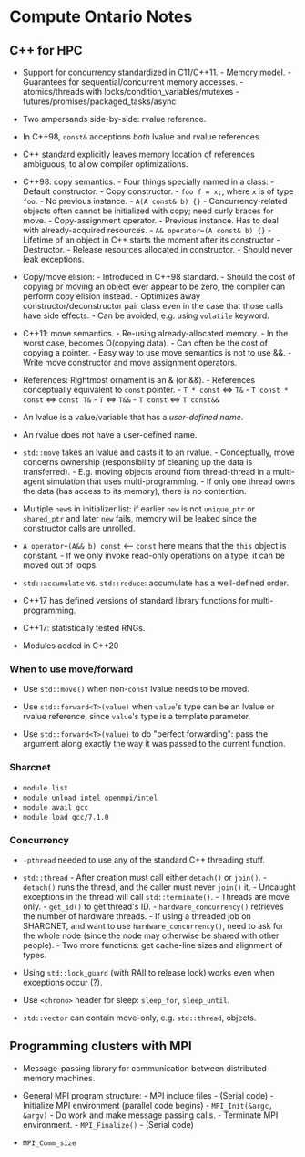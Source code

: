 # Compute Ontario Notes

## C++ for HPC

- Support for concurrency standardized in C11/C++11.
        - Memory model.
                - Guarantees for sequential/concurrent memory accesses.
        - atomics/threads with locks/condition_variables/mutexes
        - futures/promises/packaged_tasks/async

- Two ampersands side-by-side: rvalue reference.
- In C++98, `const&` acceptions _both_ lvalue and rvalue references.
- C++ standard explicitly leaves memory location of references ambiguous, to
  allow compiler optimizations.

- C++98: copy semantics.
        - Four things specially named in a class:
                - Default constructor.
                - Copy constructor.
                        - `foo f = x;`, where `x` is of type `foo`.
                        - No previous instance.
                        - `A(A const& b) {}`
                        - Concurrency-related objects often cannot be
                          initialized with copy; need curly braces for move.
                - Copy-assignment operator.
                        - Previous instance. Has to deal with already-acquired
                          resources.
                        - `A& operator=(A const& b) {}`
                        - Lifetime of an object in C++ starts the moment after
                          its constructor
                - Destructor.
                        - Release resources allocated in constructor.
                        - Should never leak exceptions.

- Copy/move elision:
        - Introduced in C++98 standard.
        - Should the cost of copying or moving an object ever appear to be
          zero, the compiler can perform copy elision instead.
        - Optimizes away constructor/deconstructor pair class even in the case
          that those calls have side effects.
        - Can be avoided, e.g. using `volatile` keyword.

- C++11: move semantics.
        - Re-using already-allocated memory.
        - In the worst case, becomes O(copying data).
        - Can often be the cost of copying a pointer.
        - Easy way to use move semantics is not to use &&.
                - Write move constructor and move assignment operators.

- References: Rightmost ornament is an & (or &&).
        - References conceptually equivalent to `const` pointer.
                - `T * const` <=> `T&`
                - `T const * const` <=> `const T&`
                - `T` <=> `T&&`
                - `T const` <=> `T const&&`

- An lvalue is a value/variable that has a _user-defined name_.
- An rvalue does not have a user-defined name.

- `std::move` takes an lvalue and casts it to an rvalue.
        - Conceptually, move concerns ownership (responsibility of cleaning up
          the data is transferred).
        - E.g. moving objects around from thread-thread in a multi-agent
          simulation that uses multi-programming.
                - If only one thread owns the data (has access to its memory),
                  there is no contention.

- Multiple `new`s in initializer list: if earlier `new` is not `unique_ptr` or
  `shared_ptr` and later `new` fails, memory will be leaked since the
  constructor calls are unrolled.

- `A operator+(A&& b) const` <-- `const` here means that the `this` object is
  constant.
        - If we only invoke read-only operations on a type, it can be moved out
          of loops.

- `std::accumulate` vs. `std::reduce`: accumulate has a well-defined order.
- C++17 has defined versions of standard library functions for
  multi-programming.
- C++17: statistically tested RNGs.
- Modules added in C++20

### When to use move/forward

- Use `std::move()` when non-`const` lvalue needs to be moved.

- Use `std::forward<T>(value)` when `value`'s type can be an lvalue or rvalue
  reference, since `value`'s type is a template parameter.

- Use `std::forward<T>(value)` to do "perfect forwarding": pass the argument
  along exactly the way it was passed to the current function.

### Sharcnet

- `module list`
- `module unload intel openmpi/intel`
- `module avail gcc`
- `module load gcc/7.1.0`

### Concurrency

- `-pthread` needed to use any of the standard C++ threading stuff.

- `std::thread`
        - After creation must call either `detach()` or `join()`.
                - `detach()` runs the thread, and the caller must never
                  `join()` it.
        - Uncaught exceptions in the thread will call `std::terminate()`.
        - Threads are move only.
        - `get_id()` to get thread's ID.
        - `hardware_concurrency()` retrieves the number of hardware threads.
                - If using a threaded job on SHARCNET, and want to use
                  `hardware_concurrency()`, need to ask for the whole node
                  (since the node may otherwise be shared with other people).
        - Two more functions: get cache-line sizes and alignment of types.

- Using `std::lock_guard` (with RAII to release lock) works even when
  exceptions occur (?).
- Use `<chrono>` header for sleep: `sleep_for`, `sleep_until`.
- `std::vector` can contain move-only, e.g. `std::thread`, objects.

## Programming clusters with MPI

- Message-passing library for communication between distributed-memory
  machines.

- General MPI program structure:
        - MPI include files
        - (Serial code)
        - Initialize MPI environment (parallel code begins)
                - `MPI_Init(&argc, &argv)`
        - Do work and make message passing calls.
        - Terminate MPI environment.
                - `MPI_Finalize()`
        - (Serial code)

- `MPI_Comm_size`
